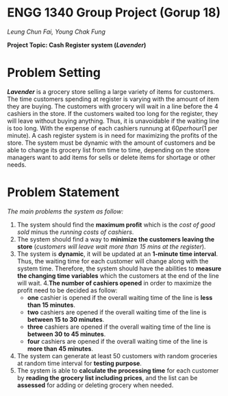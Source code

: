 # ENGG 1340 Group Project (Gorup 18)
*Leung Chun Fai, Young Chak Fung*

**Project Topic: Cash Register system (_Lavender_)**

# Problem Setting
**_Lavender_** is a grocery store selling a large variety of items for customers. The time customers spending at register is varying with 
the amount of item they are buying. The customers with grocery will wait in a line before the 4 cashiers in the store. If the customers 
waited too long for the register, they will leave without buying anything. Thus, it is unavoidable if the waiting line is too long. With 
the expense of each cashiers runnung at $60 per hour ($1 per minute). A cash register system is in need for maximizing the profits of 
the store. The system must be dynamic with the amount of customers and be able to change its grocery list from time to time, depending 
on the store managers want to add items for sells or delete items for shortage or other needs.

# Problem Statement
*The main problems the system as follow:*
1. The system should find the **maximum profit** which is the *cost of good sold* minus the *running costs of cashiers*.
2. The system should find a way to **minimize the customers leaving the store** (*customers will leave wait more than 15 mins at the register*).
3. The system is **dynamic**, it will be updated at an **1-minute time interval**. Thus, the waiting time for each customer will change    along with the system time. Therefore, the system should have the abilities to **measure the changing time variables** which the    customers at the end of the line will wait.
4.**The number of cashiers opened** in order to maximize the profit need to be decided as follow:
    - **one** cashier is opened if the overall waiting time of the line is **less than 15 minutes**.
    - **two** cashiers are opened if the overall waiting time of the line is **between 15 to 30 minutes**.
    - **three** cashiers are opened if the overall waiting time of the line is **between 30 to 45 minutes**.
    - **four** cashiers are opened if the overall waiting time of the line is **more than 45 minutes**.
5. The system can generate at least 50 customers with random groceries at random time interval for **testing purpose**.
6. The system is able to **calculate the processing time** for each customer by **reading the grocery list including prices**, and the list can be **assessed** for adding or deleting grocery when needed.
